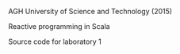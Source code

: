 AGH University of Science and Technology (2015)

Reactive programming in Scala

Source code for laboratory 1


